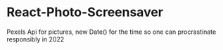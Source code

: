 # React-Photo-Screensaver
Pexels Api for pictures, new Date() for the time so one can procrastinate responsibly in 2022
